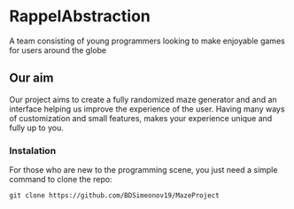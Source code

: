 # RappelAbstraction
A team consisting of young programmers looking to make enjoyable games for users around the globe

## Our aim
Our project aims to create a fully randomized maze generator and and an interface helping us improve the experience of the user. Having many ways of customization and small features, makes your experience unique and fully up to you.

### Instalation
For those who are new to the programming scene, you just need a simple command to clone the repo:

```
git clone https://github.com/BDSimeonov19/MazeProject
```